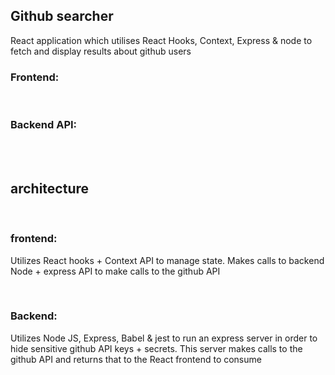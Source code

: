 ## Github searcher 

React application which utilises React Hooks, Context, Express & node to fetch and display results about github users

### Frontend: 
<br />

### Backend API: 

<br />
<br />

## architecture
<br />

### frontend: 
Utilizes React hooks + Context API to manage state. Makes calls to backend Node + express API to make calls to the github API 

<br />

### Backend: 
Utilizes Node JS, Express, Babel & jest to run an express server in order to hide sensitive github API keys + secrets. This server makes calls to the github API and returns that to the React frontend to consume